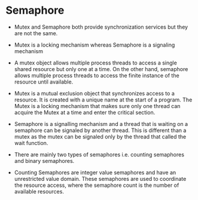 # Semaphore

* Mutex and Semaphore both provide synchronization services but they are not the same.

* Mutex is a locking mechanism whereas Semaphore is a signaling mechanism

* A mutex object allows multiple process threads to access a single shared resource
but only one at a time. On the other hand, semaphore allows multiple process threads 
to access the finite instance of the resource until available.

* Mutex is a mutual exclusion object that synchronizes access to a resource. It is created
with a unique name at the start of a program. The Mutex is a locking mechanism that makes
sure only one thread can acquire the Mutex at a time and enter the critical section.

* Semaphore is a signalling mechanism and a thread that is waiting on a semaphore
can be signaled by another thread. This is different than a mutex as the mutex can be
signaled only by the thread that called the wait function.

* There are mainly two types of semaphores i.e. counting semaphores and binary semaphores.

* Counting Semaphores are integer value semaphores and have an unrestricted value domain. These semaphores are used to coordinate the resource access, where the semaphore count is the number of available resources.